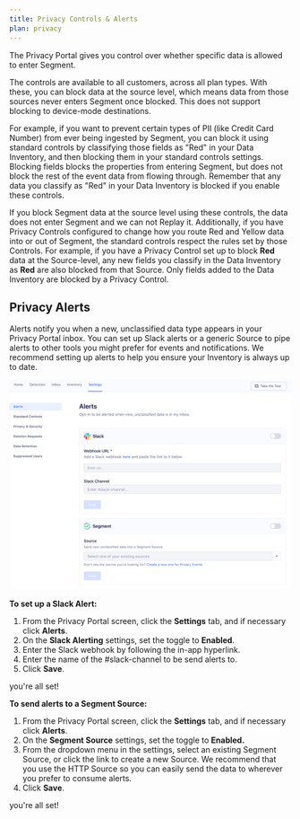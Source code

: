 ```yaml
---
title: Privacy Controls & Alerts
plan: privacy
---
```


The Privacy Portal gives you control over whether specific data is allowed to
enter Segment.

The controls are available to all customers, across all plan types. With
these, you can block data at the source level, which means
data from those sources never enters Segment once blocked. This does not support blocking to device-mode destinations.

For example, if you want to prevent certain types of PII (like Credit Card
Number) from ever being ingested by Segment, you can block it using standard
controls by classifying those fields as "Red" in your Data Inventory,
and then blocking them in your standard controls settings. Blocking fields
blocks the properties from entering Segment, but does not block the rest of the
event data from flowing through. Remember that any data you classify as "Red" in your Data Inventory is
blocked if you enable these controls.

If you block Segment data at the source level using these controls, the data
does not enter Segment and we can not Replay it. Additionally, if you have
Privacy Controls configured to change how you route Red and
Yellow data into or out of Segment, the standard controls respect the rules set
by those Controls. For example, if you have a Privacy Control set up to block
**Red** data at the Source-level, any new fields you classify in the Data Inventory as
**Red** are also blocked from that Source. Only fields added to the Data Inventory are blocked by a Privacy Control.

## Privacy Alerts

Alerts notify you when a new, unclassified data type appears in your Privacy
Portal inbox. You can set up Slack alerts or a generic Source to pipe alerts to
other tools you might prefer for events and notifications. We recommend setting
up alerts to help you ensure your Inventory is always up to date.


![Screenshot of the Privacy Portal settings page in the Segment app.](images/privacy-alerts.png)


**To set up a Slack Alert:**

1. From the Privacy Portal screen, click the **Settings** tab, and if necessary click **Alerts**.
2. On the **Slack Alerting** settings, set the toggle to **Enabled**.
3. Enter the Slack webhook by following the in-app hyperlink.
4. Enter the name of the #slack-channel to be send alerts to.
5. Click **Save**.

you're all set!

**To send alerts to a Segment Source:**

1. From the Privacy Portal screen, click the **Settings** tab, and if necessary click **Alerts**.
2. On the **Segment Source** settings, set the toggle to **Enabled.**
3. From the dropdown menu in the settings, select an existing Segment Source, or click the link to create a new Source.
   We recommend that you use the HTTP Source so you can easily send the data to wherever you prefer to consume alerts.
4. Click **Save**.

you're all set!
